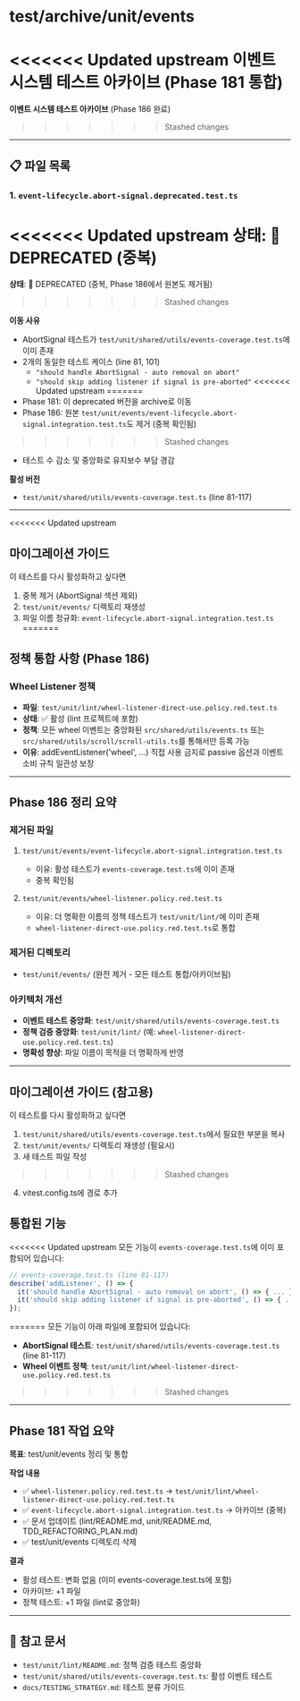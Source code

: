 # test/archive/unit/events

<<<<<<< Updated upstream
**이벤트 시스템 테스트 아카이브** (Phase 181 통합)
=======
**이벤트 시스템 테스트 아카이브** (Phase 186 완료)
>>>>>>> Stashed changes

---

## 📋 파일 목록

### 1. `event-lifecycle.abort-signal.deprecated.test.ts`

<<<<<<< Updated upstream
**상태**: 🔴 DEPRECATED (중복)
=======
**상태**: 🔴 DEPRECATED (중복, Phase 186에서 원본도 제거됨)
>>>>>>> Stashed changes

**이동 사유**

- AbortSignal 테스트가 `test/unit/shared/utils/events-coverage.test.ts`에 이미
  존재
- 2개의 동일한 테스트 케이스 (line 81, 101)
  - `"should handle AbortSignal - auto removal on abort"`
  - `"should skip adding listener if signal is pre-aborted"`
<<<<<<< Updated upstream
=======
- Phase 181: 이 deprecated 버전을 archive로 이동
- Phase 186: 원본 `test/unit/events/event-lifecycle.abort-signal.integration.test.ts`도 제거
  (중복 확인됨)
>>>>>>> Stashed changes
- 테스트 수 감소 및 중앙화로 유지보수 부담 경감

**활성 버전**

- `test/unit/shared/utils/events-coverage.test.ts` (line 81-117)

---

<<<<<<< Updated upstream
## 마이그레이션 가이드

이 테스트를 다시 활성화하고 싶다면

1. 중복 제거 (AbortSignal 섹션 제외)
2. `test/unit/events/` 디렉토리 재생성
3. 파일 이름 정규화: `event-lifecycle.abort-signal.integration.test.ts`
=======
## 정책 통합 사항 (Phase 186)

### Wheel Listener 정책

- **파일**: `test/unit/lint/wheel-listener-direct-use.policy.red.test.ts`
- **상태**: ✅ 활성 (lint 프로젝트에 포함)
- **정책**: 모든 wheel 이벤트는 중앙화된 `src/shared/utils/events.ts` 또는
  `src/shared/utils/scroll/scroll-utils.ts`를 통해서만 등록 가능
- **이유**: addEventListener('wheel', ...) 직접 사용 금지로 passive 옵션과
  이벤트 소비 규칙 일관성 보장

---

## Phase 186 정리 요약

### 제거된 파일

1. `test/unit/events/event-lifecycle.abort-signal.integration.test.ts`
   - 이유: 활성 테스트가 `events-coverage.test.ts`에 이미 존재
   - 중복 확인됨

2. `test/unit/events/wheel-listener.policy.red.test.ts`
   - 이유: 더 명확한 이름의 정책 테스트가 `test/unit/lint/`에 이미 존재
   - `wheel-listener-direct-use.policy.red.test.ts`로 통합

### 제거된 디렉토리

- `test/unit/events/` (완전 제거 - 모든 테스트 통합/아카이브됨)

### 아키텍처 개선

- **이벤트 테스트 중앙화**: `test/unit/shared/utils/events-coverage.test.ts`
- **정책 검증 중앙화**: `test/unit/lint/` (예: `wheel-listener-direct-use.policy.red.test.ts`)
- **명확성 향상**: 파일 이름이 목적을 더 명확하게 반영

---

## 마이그레이션 가이드 (참고용)

이 테스트를 다시 활성화하고 싶다면

1. `test/unit/shared/utils/events-coverage.test.ts`에서 필요한 부분을 복사
2. `test/unit/events/` 디렉토리 재생성 (필요시)
3. 새 테스트 파일 작성
>>>>>>> Stashed changes
4. vitest.config.ts에 경로 추가

## 통합된 기능

<<<<<<< Updated upstream
모든 기능이 `events-coverage.test.ts`에 이미 포함되어 있습니다:

```typescript
// events-coverage.test.ts (line 81-117)
describe('addListener', () => {
  it('should handle AbortSignal - auto removal on abort', () => { ... });
  it('should skip adding listener if signal is pre-aborted', () => { ... });
});
```
=======
모든 기능이 아래 파일에 포함되어 있습니다:

- **AbortSignal 테스트**: `test/unit/shared/utils/events-coverage.test.ts` (line 81-117)
- **Wheel 이벤트 정책**: `test/unit/lint/wheel-listener-direct-use.policy.red.test.ts`
>>>>>>> Stashed changes

---

## Phase 181 작업 요약

**목표**: test/unit/events 정리 및 통합

**작업 내용**

- ✅ `wheel-listener.policy.red.test.ts` →
  `test/unit/lint/wheel-listener-direct-use.policy.red.test.ts`
- ✅ `event-lifecycle.abort-signal.integration.test.ts` → 아카이브 (중복)
- ✅ 문서 업데이트 (lint/README.md, unit/README.md, TDD_REFACTORING_PLAN.md)
- ✅ test/unit/events 디렉토리 삭제

**결과**

- 활성 테스트: 변화 없음 (이미 events-coverage.test.ts에 포함)
- 아카이브: +1 파일
- 정책 테스트: +1 파일 (lint로 중앙화)

---

## 📝 참고 문서

- `test/unit/lint/README.md`: 정책 검증 테스트 중앙화
- `test/unit/shared/utils/events-coverage.test.ts`: 활성 이벤트 테스트
- `docs/TESTING_STRATEGY.md`: 테스트 분류 가이드
